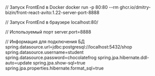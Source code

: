 // Запуск FrontEnd в Docker
docker run -p 80:80 --rm ghcr.io/dmitry-bizin/front-react-avito:1.22-server-port-8888

// Запуск FrontEnd в браузере
localhost:80/

// Используемый порт
server.port=8888

// Информация для подключения БД
spring.datasource.url=jdbc:postgresql://localhost:5432/shop
spring.datasource.username=student
spring.datasource.password=chocolatefrog
spring.jpa.hibernate.ddl-auto=update
spring.jpa.show-sql=true
spring.jpa.properties.hibernate.format_sql=true